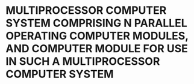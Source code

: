 # MULTIPROCESSOR COMPUTER SYSTEM COMPRISING N PARALLEL OPERATING COMPUTER MODULES, AND COMPUTER MODULE FOR USE IN SUCH A MULTIPROCESSOR COMPUTER SYSTEM